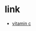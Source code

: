 # link

* [vitamin c](https://www.naturepower.de/vitalstoff-journal/aus-der-forschung/vitamine/vitamin-c-die-wahrheit-ueber-das-wichtigste-aller-vitamine/)
